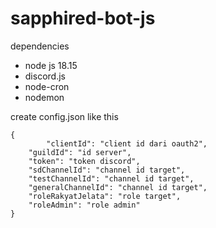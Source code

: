 # sapphired-bot-js
 
dependencies
- node js 18.15
- discord.js
- node-cron
- nodemon




create config.json like this

```
{
    	"clientId": "client id dari oauth2",
	"guildId": "id server",
	"token": "token discord",
	"sdChannelId": "channel id target",
	"testChannelId": "channel id target",
	"generalChannelId": "channel id target",
	"roleRakyatJelata": "role target",
	"roleAdmin": "role admin"
}
```
